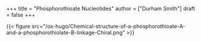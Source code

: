 +++
title = "Phosphorothioate Nucleotides"
author = ["Durham Smith"]
draft = false
+++

{{< figure src="/ox-hugo/Chemical-structure-of-a-phosphorothioate-A-and-a-phosphorothiolate-B-linkage-Chiral.png" >}}
